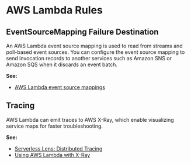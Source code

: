AWS Lambda Rules
================

## EventSourceMapping Failure Destination

An AWS Lambda event source mapping is used to read from streams and poll-based event sources. You can configure the event source mapping to send invocation records to another services such as Amazon SNS or Amazon SQS when it discards an event batch.

__See:__

* [AWS Lambda event source mappings](https://docs.aws.amazon.com/lambda/latest/dg/invocation-eventsourcemapping.html)

## Tracing

AWS Lambda can emit traces to AWS X-Ray, which enable visualizing service maps for faster troubleshooting.

__See:__

* [Serverless Lens: Distributed Tracing](https://docs.aws.amazon.com/wellarchitected/latest/serverless-applications-lens/distributed-tracing.html)
* [Using AWS Lambda with X-Ray](https://docs.aws.amazon.com/lambda/latest/dg/services-xray.html)